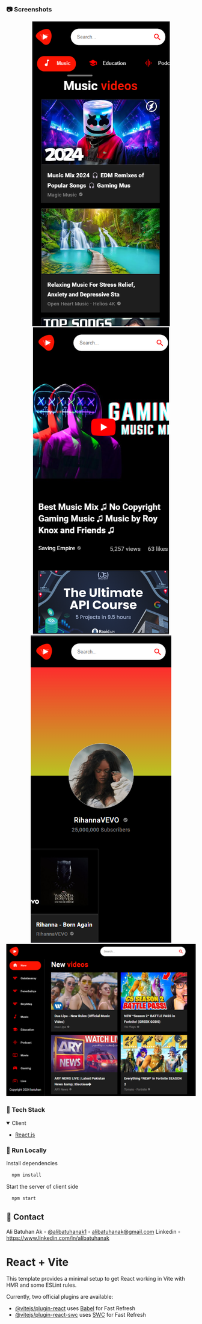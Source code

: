 ### :camera: Screenshots

<div align="center">
 <img src="https://github.com/alibatuhanak/REACT-Video-App/blob/main/images/2.png" alt="img"/>
 <img src="https://github.com/alibatuhanak/REACT-Video-App/blob/main/images/3.png" alt="img"/>
 <img src="https://github.com/alibatuhanak/REACT-Video-App/blob/main/images/4.png" alt="img"/>
 <img src="https://github.com/alibatuhanak/REACT-Video-App/blob/main/images/1.png" alt="img"/>
</div>

### :space_invader: Tech Stack

<details open>
  <summary>Client</summary>
  <ul>
    <li><a href="https://reactjs.org/">React.js</a></li>
  </ul>
</details>

### :running: Run Locally

Install dependencies

```bash
  npm install
```

Start the server of client side

```bash
  npm start
```

## :handshake: Contact

Ali Batuhan Ak - [@alibatuhanak1](https://twitter.com/alibatuhanak1) - alibatuhanak@gmail.com
Linkedin - https://www.linkedin.com/in/alibatuhanak

# React + Vite

This template provides a minimal setup to get React working in Vite with HMR and some ESLint rules.

Currently, two official plugins are available:

-   [@vitejs/plugin-react](https://github.com/vitejs/vite-plugin-react/blob/main/packages/plugin-react/README.md) uses [Babel](https://babeljs.io/) for Fast Refresh
-   [@vitejs/plugin-react-swc](https://github.com/vitejs/vite-plugin-react-swc) uses [SWC](https://swc.rs/) for Fast Refresh
